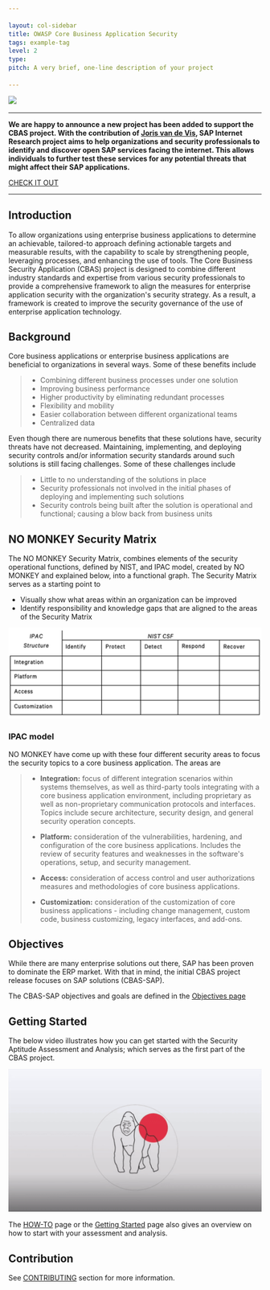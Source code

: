 ```yaml
---

layout: col-sidebar
title: OWASP Core Business Application Security
tags: example-tag
level: 2
type: 
pitch: A very brief, one-line description of your project

---
```


<img src="assets/images/logo.png" width="150"/>

---
__We are happy to announce a new project has been added to support the CBAS project. With the contribution of [Joris van de Vis](mailto:joris@protect4s.com), SAP Internet Research project aims to help organizations and security professionals to identify and discover open SAP services facing the internet. This allows individuals to further test these services for any potential threats that might affect their SAP applications.__

[CHECK IT OUT](SAP_Internet_Research.md)

---


## Introduction
To allow organizations using enterprise business applications to determine an achievable, tailored-to approach defining actionable targets and measurable results, with the capability to scale by strengthening people, leveraging processes, and enhancing the use of tools. The Core Business Security Application (CBAS) project is designed to combine different industry standards and expertise from various security professionals to provide a comprehensive framework to align the measures for enterprise application security with the organization's security strategy. As a result, a framework is created to improve the security governance of the use of enterprise application technology.

## Background
Core business applications or enterprise business applications are beneficial to organizations in several ways. Some of these benefits include

> - Combining different business processes under one solution
> - Improving business performance
> - Higher productivity by eliminating redundant processes
> - Flexibility and mobility
> - Easier collaboration between different organizational teams
> - Centralized data

Even though there are numerous benefits that these solutions have, security threats have not decreased. Maintaining, implementing, and deploying security controls and/or information security standards around such solutions is still facing challenges. Some of these challenges include

> - Little to no understanding of the solutions in place
> - Security professionals not involved in the initial phases of deploying and implementing such solutions
> - Security controls being built after the solution is operational and functional; causing a blow back from business units

## NO MONKEY Security Matrix

The NO MONKEY Security Matrix, combines elements of the security operational functions, defined by NIST, and IPAC model, created by NO MONKEY and explained below, into a functional graph. The Security Matrix serves as a starting point to

- Visually show what areas within an organization can be improved
- Identify responsibility and knowledge gaps that are aligned to the areas of the Security Matrix

![](assets/images/NM-Matrix.png)


### IPAC model

NO MONKEY have come up with these four different security areas to focus the security topics to a core business application. The areas are



> - **Integration:** focus of different integration scenarios within systems themselves, as well as third-party tools integrating with a core business application environment, including proprietary as well as non-proprietary communication protocols and interfaces. Topics include secure architecture, security design, and general security operation concepts.
>
> - **Platform:** consideration of the vulnerabilities, hardening, and configuration of the core business applications. Includes the review of security features and weaknesses in the software's operations, setup, and security management.
> - **Access:** consideration of access control and user authorizations measures and methodologies of core business applications.
> - **Customization:** consideration of the customization of core business applications - including change management, custom code, business customizing, legacy interfaces, and add-ons.

## Objectives

While there are many enterprise solutions out there, SAP has been proven to dominate the ERP market. With that in mind, the initial CBAS project release focuses on SAP solutions (CBAS-SAP).

The CBAS-SAP objectives and goals are defined in the [Objectives page](https://github.com/NO-MONKEY/CBAS/blob/master/Objectives.md)

## Getting Started

The below video illustrates how you can get started with the Security Aptitude Assessment and Analysis; which serves as the first part of the CBAS project.

[![Getting Started](assets/images/Example_4.gif)](https://www.youtube.com/watch?v=ZglYrmugTX0)

The [HOW-TO](https://github.com/NO-MONKEY/CBAS/blob/master/HOW_TO.md) page or the [Getting Started](https://owasp.org/www-project-core-business-application-security/#div-getting_started) page also gives an overview on how to start with your assessment and analysis.

## Contribution

See [CONTRIBUTING](https://github.com/NO-MONKEY/CBAS/blob/master/CONTRIBUTING.md) section for more information.    

